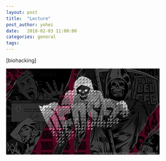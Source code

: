 ```yaml
---
layout: post
title:  "Lecture"
post_author: yohei
date:   2018-02-03 11:00:00
categories: general
tags: 
---
```


[biohacking]

![biohacking](../participants/kazuhide/biohacking.jpg)

